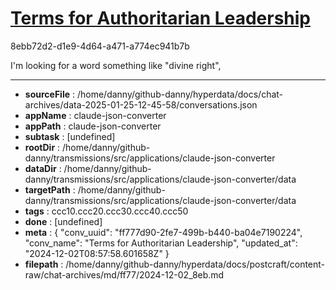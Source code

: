 # [Terms for Authoritarian Leadership](https://claude.ai/chat/ff777d90-2fe7-499b-b440-ba04e7190224)

8ebb72d2-d1e9-4d64-a471-a774ec941b7b

I'm looking for a word something like "divine right",

---

* **sourceFile** : /home/danny/github-danny/hyperdata/docs/chat-archives/data-2025-01-25-12-45-58/conversations.json
* **appName** : claude-json-converter
* **appPath** : claude-json-converter
* **subtask** : [undefined]
* **rootDir** : /home/danny/github-danny/transmissions/src/applications/claude-json-converter
* **dataDir** : /home/danny/github-danny/transmissions/src/applications/claude-json-converter/data
* **targetPath** : /home/danny/github-danny/transmissions/src/applications/claude-json-converter/data
* **tags** : ccc10.ccc20.ccc30.ccc40.ccc50
* **done** : [undefined]
* **meta** : {
  "conv_uuid": "ff777d90-2fe7-499b-b440-ba04e7190224",
  "conv_name": "Terms for Authoritarian Leadership",
  "updated_at": "2024-12-02T08:57:58.601658Z"
}
* **filepath** : /home/danny/github-danny/hyperdata/docs/postcraft/content-raw/chat-archives/md/ff77/2024-12-02_8eb.md
